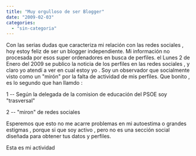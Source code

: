 ```yaml
---
title: "Muy orgulloso de ser Blogger"
date: "2009-02-03"
categories: 
  - "sin-categoria"
---
```


Con las serias dudas que caracteriza mi relación con las redes sociales , hoy estoy feliz de ser un blogger independiente. Mi información no procesada por esos super ordenadores en busca de perfiles. el Lunes 2 de Enero del 2009 se publico la noticia de los perfiles en las redes sociales , y claro yo atendí a ver en cual estoy yo . Soy un observador que socialmente visto como un "mirón" por la falta de actividad de mis perfiles. Que bonito , es lo segundo que han llamdo :

1 -- Según la delegada de la comision de educación del PSOE soy "trasversal"

2 -- "miron" de redes sociales

Esperemos que esto no me acarre problemas en mi autoestima o grandes estigmas , porque si que soy activo , pero no es una sección social diseñada para obtener tus datos y perfiles.

Esta es mi actividad

